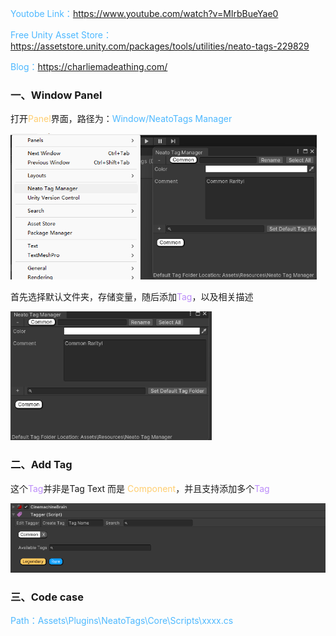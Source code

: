 <font color=#4db8ff>Youtobe Link：</font>https://www.youtube.com/watch?v=MIrbBueYae0

<font color=#4db8ff>Free Unity Asset Store：</font>https://assetstore.unity.com/packages/tools/utilities/neato-tags-229829

<font color=#4db8ff>Blog：</font>https://charliemadeathing.com/

### 一、Window Panel

打开<font color=#FFCE70>Panel</font>界面，路径为：<font color=#4db8ff>Window/NeatoTags Manager</font>

<img src="assets/image-20230904103655627.png" alt="image-20230904103655627" style="zoom: 67%;" />

首先选择默认文件夹，存储变量，随后添加<font color=#bc8df9>Tag</font>，以及相关描述

<img src="assets/image-20230904103913876.png" alt="image-20230904103913876" style="zoom:67%;" />

### 二、Add Tag

这个<font color=#bc8df9>Tag</font>并非是Tag Text 而是 <font color=#FFCE70>Component</font>，并且支持添加多个<font color=#bc8df9>Tag</font>

![image-20230904104546649](assets/image-20230904104546649.png)

### 三、Code case

<font color=#4db8ff>Path：Assets\Plugins\NeatoTags\Core\Scripts\xxxx.cs</font>

